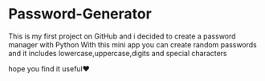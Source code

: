 # Password-Generator
This is my first project on GitHub and i decided to create a password manager with Python
With this mini app you can create random passwords and it includes lowercase,uppercase,digits and special characters


hope you find it useful❤️
